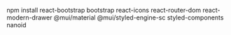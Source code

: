 npm install react-bootstrap bootstrap react-icons react-router-dom react-modern-drawer @mui/material @mui/styled-engine-sc styled-components nanoid
